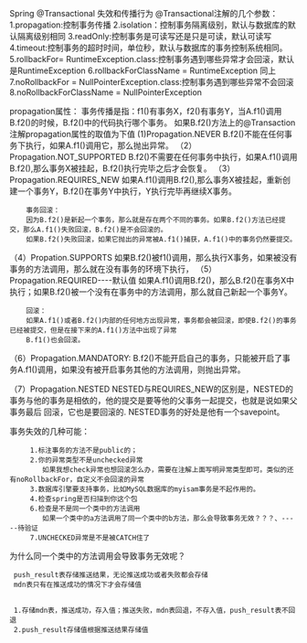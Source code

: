 Spring @Transactional 失效和传播行为
 @Transactional注解的几个参数：
 1.propagation:控制事务传播
 2.isolation：控制事务隔离级别，默认与数据库的默认隔离级别相同
 3.readOnly:控制事务是可读写还是只是可读，默认可读写
 4.timeout:控制事务的超时时间，单位秒，默认与数据库的事务控制系统相同。
 5.rollbackFor= RuntimeException.class:控制事务遇到哪些异常才会回滚，默认是RuntimeException
 6.rollbackForClassName = RuntimeException 同上
 7.noRollbackFor = NullPointerException.class:控制事务遇到哪些异常不会回滚
 8.noRollbackForClassName = NullPointerException
 
 
propagation属性：
    事务传播是指：f1()有事务X，f2()有事务Y，当A.f1()调用B.f2()的时候，B.f2()中的代码执行哪个事务。 
    如果B.f2()方法上的@Transaction注解propagation属性的取值为下值 
    (1)Propagation.NEVER
        B.f2()不能在任何事务下执行，如果A.f1()调用它，那么抛出异常。
    （2）Propagation.NOT_SUPPORTED
        B.f2()不需要在任何事务中执行，如果A.f1()调用B.f2(),那么事务X被挂起，B.f2()执行完毕之后才会恢复。
    （3）Propagation.REQUIRES_NEW
        如果A.f1()调用B.f2(),那么事务X被挂起，重新创建一个事务Y，B.f2()在事务Y中执行，Y执行完毕再继续X事务。
        
        事务回滚：
        因为B.f2()是新起一个事务，那么就是存在两个不同的事务。如果B.f2()方法已经提交，那么A.f1()失败回滚，B.f2()是不会回滚的。
        如果B.f2()失败回滚，如果它抛出的异常被A.f1()捕获，A.f1()中的事务仍然要提交。
        
   （4）Propation.SUPPORTS
        如果B.f2()被f1()调用，那么执行X事务，如果被没有事务的方法调用，那么就在没有事务的环境下执行，
   （5）Propagation.REQUIRED----默认值
        如果A.f1()调用B.f2()，那么B.f2()在事务X中执行；如果B.f2()被一个没有在事务中的方法调用，那么就自己新起一个事务Y。
        
        回滚：
        如果A.f1()或者B.f2()内部的任何地方出现异常，事务都会被回滚，即使B.f2()的事务已经被提交，但是在接下来的A.f1()方法中出现了异常
        B.f1()也会回滚。
        
        
   （6）Propagation.MANDATORY:
        B.f2()不能开启自己的事务，只能被开启了事务A.f1()调用，如果没有被开启事务其他的方法调用，则抛出异常。
        
   （7）Propagation.NESTED
            NESTED与REQUIRES_NEW的区别是，NESTED的事务与他的事务是相依的，他的提交是要等他的父事务一起提交，也就是说如果父事务最后
            回滚，它也是要回滚的. NESTED事务的好处是他有一个savepoint。
            
            
            
   事务失效的几种可能：
         
         1.标注事务的方法不是public的；
         2.你的异常类型不是unchecked异常
            如果我想check异常也想回滚怎么办，需要在注解上面写明异常类型即可。类似的还有noRollbackFor，自定义不会回滚的异常
         3.数据库引擎要支持事务，比如MySQL数据库的myisam事务是不起作用的。
         4.检查spring是否扫描到你这个包
         6.检查是不是同一个类中的方法调用
            如果一个类中的a方法调用了同一个类中的b方法，那么会导致事务无效？？？、-----待验证
         7.UNCHECKED异常是不是被CATCH住了
         
   为什么同一个类中的方法调用会导致事务无效呢？
         
     push_result表存储推送结果，无论推送成功或者失败都会存储
     mdn表只有在推送成功的情况下才会存储值
     
     
     1.存储mdn表，推送成功，存入值；推送失败，mdn表回退，不存入值，push_result表不回退
     2.push_result存储值根据推送结果存储值
        

